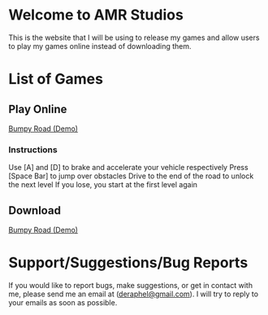 # Welcome to AMR Studios

This is the website that I will be using to release my games and allow users to play my games online instead of downloading them.

# List of Games

## Play Online
[Bumpy Road (Demo)](http://deraphel.github.io/bumpyroad)

### Instructions
Use [A] and [D] to brake and accelerate your vehicle respectively
Press [Space Bar] to jump over obstacles
Drive to the end of the road to unlock the next level
If you lose, you start at the first level again

## Download
[Bumpy Road (Demo)](http://deraphel.github.io/bumpyroad)

# Support/Suggestions/Bug Reports

If you would like to report bugs, make suggestions, or get in contact with me, please send me an email at (deraphel@gmail.com). I will try to reply to your emails as soon as possible.
